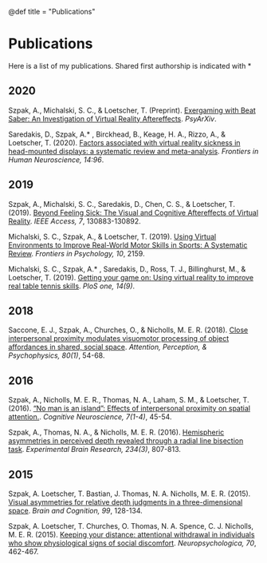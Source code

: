 @def title = "Publications"

# Publications

Here is a list of my publications.
Shared first authorship is indicated with *

## 2020

Szpak, A., Michalski, S. C., & Loetscher, T. (Preprint). [Exergaming with Beat Saber: An Investigation of Virtual Reality Aftereffects](https://psyarxiv.com/fj5mg/). _PsyArXiv_.

Saredakis, D., Szpak, A.* , Birckhead, B., Keage, H. A., Rizzo, A., & Loetscher, T. (2020). [Factors associated with virtual reality sickness in head-mounted displays: a systematic review and meta-analysis](https://www.ncbi.nlm.nih.gov/pmc/articles/PMC7145389/pdf/fnhum-14-00096.pdf). _Frontiers in Human Neuroscience, 14:96_.

## 2019

Szpak, A., Michalski, S. C., Saredakis, D., Chen, C. S., & Loetscher, T. (2019). [Beyond Feeling Sick: The Visual and Cognitive Aftereffects of Virtual Reality](https://ieeexplore.ieee.org/stamp/stamp.jsp?arnumber=8827502). _IEEE Access, 7_, 130883-130892.

Michalski, S. C., Szpak, A., & Loetscher, T. (2019). [Using Virtual Environments to Improve Real-World Motor Skills in Sports: A Systematic Review](https://www.frontiersin.org/articles/10.3389/fpsyg.2019.02159/full). _Frontiers in Psychology, 10_, 2159.

Michalski, S. C., Szpak, A.* , Saredakis, D., Ross, T. J., Billinghurst, M., & Loetscher, T. (2019). [Getting your game on: Using virtual reality to improve real table tennis skills](https://journals.plos.org/plosone/article/file?type=printable&id=10.1371/journal.pone.0222351). _PloS one, 14(9)_.

## 2018

Saccone, E. J., Szpak, A., Churches, O., & Nicholls, M. E. R. (2018). [Close interpersonal proximity modulates visuomotor processing of object affordances in shared, social space](https://link.springer.com/article/10.3758/s13414-017-1413-7). _Attention, Perception, & Psychophysics, 80(1)_, 54-68.

## 2016

Szpak, A., Nicholls, M. E. R., Thomas, N. A., Laham, S. M., & Loetscher, T. (2016). [“No man is an island”: Effects of interpersonal proximity on spatial attention.](https://www.tandfonline.com/doi/full/10.1080/17588928.2015.1048677?casa_token=AW4kfA1pJPQAAAAA:zxynwf-MqFif0gXVAhu9e_AELoooEbGGvroHuxsuBT4NV_HYCtUNqRTHyqLpTC78O_DuURFoEuvUMSI). _Cognitive Neuroscience, 7(1-4)_, 45-54.

Szpak, A., Thomas, N. A., & Nicholls, M. E. R. (2016). [Hemispheric asymmetries in perceived depth revealed through a radial line bisection task](https://link.springer.com/article/10.1007/s00221-015-4504-5). _Experimental Brain Research, 234(3)_, 807-813.

## 2015

Szpak, A. Loetscher, T. Bastian, J. Thomas, N. A. Nicholls, M. E. R. (2015). [Visual asymmetries for relative depth judgments in a three-dimensional space](https://www.researchgate.net/profile/Ancret_Szpak/publication/281195121_Visual_asymmetries_for_relative_depth_judgments_in_a_three-dimensional_space/links/5c91bf2345851506d71d518a/Visual-asymmetries-for-relative-depth-judgments-in-a-three-dimensional-space.pdf). _Brain and Cognition, 99_, 128-134.

Szpak, A. Loetscher, T. Churches, O. Thomas, N. A. Spence, C. J. Nicholls, M. E. R. (2015). [Keeping your distance: attentional withdrawal in individuals who show physiological signs of social discomfort](https://www.sciencedirect.com/science/article/pii/S0028393214003686?casa_token=m34u0cZN5KIAAAAA:PRpZYSM35Iq6UiPDNLYoVlb_mWgyCZdrgvVTcDDl6C3JBYmsOnvzeB-13UMtrzEOQNFMGz6J0FMQ). _Neuropsychologica, 70_, 462-467.
